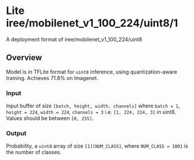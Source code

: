 # Lite iree/mobilenet_v1_100_224/uint8/1

A deployment format of iree/mobilenet_v1_100_224/uint8

<!-- parent-model: iree/mobilenet_v1_100_224/uint8 -->
<!-- asset-path: https://storage.googleapis.com/tfhub-lite-models/iree/lite-model/mobilenet_v1_100_224/uint8/1.tflite -->

## Overview

Model is in TFLite format for `uint8` inference, using quantization-aware
training. Achieves 71.8% on Imagenet.

### Input

Input buffer of size `[batch, height, width, channels]` where `batch = 1`,
`height = 224`, `width = 224`, `channels = 3` i.e. `[1, 224, 224, 3]` in uint8.
Values should be between `[0, 255]`.

### Output

Probability, a `uint8` array of size `[1][NUM_CLASS]`, where `NUM_CLASS = 1001` is
the number of classes.
